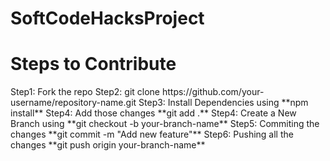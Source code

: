 # SoftCodeHacksProject

<h1> Steps to Contribute </h1>
Step1: Fork the repo
Step2: git clone https://github.com/your-username/repository-name.git
Step3: Install Dependencies using **npm install**
Step4: Add those changes **git add .**
Step4: Create a New Branch using **git checkout -b your-branch-name**
Step5: Commiting the changes **git commit -m "Add new feature"**
Step6: Pushing all the changes **git push origin your-branch-name**
